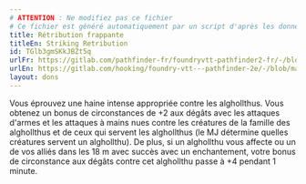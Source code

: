 ```yaml
---
# ATTENTION : Ne modifiez pas ce fichier
# Ce fichier est généré automatiquement par un script d'après les données du module Foundry VTT officiel et de sa traduction
title: Rétribution frappante
titleEn: Striking Retribution
id: TGlb3gmSKkJBZt5q
urlFr: https://gitlab.com/pathfinder-fr/foundryvtt-pathfinder2-fr/-/blob/master/data/feats/TGlb3gmSKkJBZt5q.htm
urlEn: https://gitlab.com/hooking/foundry-vtt---pathfinder-2e/-/blob/master/packs/data/feats.db/striking-retribution.json
layout: dons
---
```

Vous éprouvez une haine intense appropriée contre les alghollthus. Vous obtenez un bonus de circonstances de +2 aux dégâts avec les attaques d'armes et les attaques à mains nues contre les créatures de la famille des alghollthus et de ceux qui servent les alghollthus (le MJ détermine quelles créatures servent un alghollthu). De plus, si un alghollthu vous affecte ou un de vos alliés dans les 18 m avec succès avec un enchantement, votre bonus de circonstance aux dégâts contre cet alghollthu passe à +4 pendant 1 minute.
